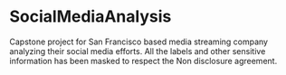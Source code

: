 # SocialMediaAnalysis
Capstone project for San Francisco based media streaming company analyzing their social media efforts. 
All the labels and other sensitive information has been masked to respect the Non disclosure agreement. 
